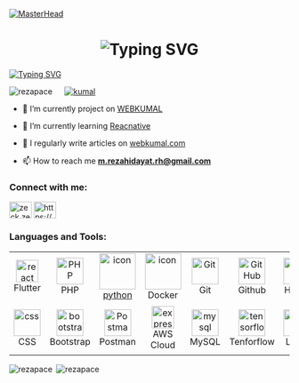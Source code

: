 [![MasterHead](https://1.bp.blogspot.com/-7A4WynwLsMw/XbBpCXG8fHI/AAAAAAAAMt4/uOa1bpLskYgrwGbllhSu2SDj_Mig8SXJQCLcBGAsYHQ/s1600/2000_600px.gif)](https://webkumal.com/)
<h1 align="center"><a align="center href="https://git.io/typing-svg"><img src="https://readme-typing-svg.demolab.com?font=Rubik+Glitch&size=30&pause=1000&color=E0B1F7&width=220&lines=Hi+%F0%9F%91%8B%2C+I'm+Reza" alt="Typing SVG" /></a></h1>
<a align="center" href="https://git.io/typing-svg"><img src="https://readme-typing-svg.demolab.com?font=Rubik+Microbe&size=30&pause=1000&color=E0B1F7&width=500&lines=studied+at+Gunadarma" alt="Typing SVG" /></a>


<img src="https://komarev.com/ghpvc/?username=rezapace&label=Profile%20views&color=0e75b6&style=flat" alt="rezapace" /> &emsp; [![kumal][kumal]][kumal]


[kumal]: https://custom-icon-badges.demolab.com/badge/kumal-.com-blue.svg?logo=kumal

- 🔭 I’m currently project on [WEBKUMAL](https://webkumal.com/)

- 🌱 I’m currently learning [Reacnative](https://reactnative.dev/)

- 📝 I regularly write articles on [webkumal.com](https://webkumal.com/)

- 📫 How to reach me **m.rezahidayat.rh@gmail.com**

<h3 align="left">Connect with me:</h3>
<p align="left">
<a href="https://twitter.com/zeck.zeck" target="blank"><img align="center" src="https://raw.githubusercontent.com/rahuldkjain/github-profile-readme-generator/master/src/images/icons/Social/twitter.svg" alt="zeck.zeck" height="30" width="40" /></a>
<a href="https://fb.com/https://www.facebook.com/zeck.zeck.56863" target="blank"><img align="center" src="https://raw.githubusercontent.com/rahuldkjain/github-profile-readme-generator/master/src/images/icons/Social/facebook.svg" alt="https://www.facebook.com/zeck.zeck.56863" height="30" width="40" /></a>
</p>
<h3 align="left">Languages and Tools:</h3>

<table align="center">

  <tr>
       <td align="center"  width="96">
      <a href="#flutter" target="_blank"> <img src="https://skillicons.dev/icons?i=flutter" alt="react" width="40" height="40"/> </a> 
      <br>Flutter
    </td>
     <td align="center" width="96">
      <a href="#php">
        <img src="https://i.ibb.co/LzmYpDX/146-1466902-php-logo-png-transparent-php-logo-png-png-removebg-preview.png" width="48" height="48" alt="PHP" />
      </a>
      <br>PHP
    </td>
    <td align="center" width="96">
      <a href="#macropower-tech">
        <img src="https://techstack-generator.vercel.app/python-icon.svg" alt="icon" width="65" height="65" />
  <br>python
      </a>
    <td align="center" width="96">
        <img src="https://techstack-generator.vercel.app/docker-icon.svg" alt="icon" width="65" height="65" />
      <br>Docker
    </td>
      <td align="center" width="96">
      <a href="#git" >
        <img src="https://upload.wikimedia.org/wikipedia/commons/thumb/3/3f/Git_icon.svg/1200px-Git_icon.svg.png" width="48" height="48" alt="Git" />
      </a>
      <br>Git
    </td>
      <td align="center" width="96">
        <img src="https://user-images.githubusercontent.com/25181517/192108374-8da61ba1-99ec-41d7-80b8-fb2f7c0a4948.png" width="48" height="48" alt="GitHub" />
      <br>Github
    </td>
      <td align="center"  width="96">
        <img src="https://skillicons.dev/icons?i=html" width="48" height="48" alt="HTML" />
      <br>HTML
    </td>
        <td align="center"  width="96">
     <a href="#Golang" target="_blank"> <img src="https://img.icons8.com/color/256/golang.png" alt="Golang" width="40" height="40"/> </a> 
      <br>Golang
    </td>
      </td>
        <td align="center"  width="96">
     <a href="#figma" target="_blank"> <img src="https://cdn.iconscout.com/icon/free/png-256/figma-2296071-1912030.png" alt="figma" width="40" height="40"/> </a> 
      <br>figma
    </td>
          <td align="center"  width="96">
      <a href="#bash">
        <img src="https://img.icons8.com/color/256/bash.png" width="48" height="48" alt="bash" />
      </a>
      <br>bash
    </td>
</tr>
<tr>
    <td align="center" width="96">
        <img src="https://skillicons.dev/icons?i=css" width="48" height="48" alt="css" />
      <br>CSS
    </td>
    <td align="center"  width="96">
        <img src="https://skillicons.dev/icons?i=bootstrap" width="48" height="48" alt="bootstrap" />
      <br>Bootstrap
    </td>
     <td align="center" width="96">
        <img src="https://user-images.githubusercontent.com/25181517/192109061-e138ca71-337c-4019-8d42-4792fdaa7128.png" width="48" height="48" alt="Postman" />
      <br>Postman
    </td>
    <td align="center" width="96">
      <a href="#aws" target="_blank"> <img src="https://techstack-generator.vercel.app/aws-icon.svg" alt="express" width="40" height="40"/> </a>
      <br>AWS Cloud
    </td>
    <td align="center" width="96">
        <img src="https://skillicons.dev/icons?i=mysql" width="48" height="48" alt="mysql" />
      <br>MySQL
    </td>
     <td align="center" width="96">
        <a href="#tensorflow">
            <img src="https://skillicons.dev/icons?i=tensorflow" width="48" height="48"
                alt="tensorflow" />
        </a>
        <br>Tenforflow
    </td>
       <td align="center" width="96">
      <a href="#linux" >
        <img src="https://cdn.iconscout.com/icon/free/png-256/linux-3628892-3030032.png" width="48" height="48" alt="linux" />
      </a>
      <br>Linux
    </td>
     <td align="center" width="96">
      <a href="#firebase">
        <img src="https://skillicons.dev/icons?i=firebase" width="48" height="48" alt="Firebase" />
      </a>
      <br>Firebase
    </td>
        <td align="center"  width="96">
      <a href="#vscode">
        <img src="https://upload.wikimedia.org/wikipedia/commons/9/9a/Visual_Studio_Code_1.35_icon.svg" width="48" height="48" alt="Jamstack" />
      </a>
      <br>VS Code
    </td>
  <td align="center"  width="96">
        <a href="#powershell">
        <img src="https://img.icons8.com/color/256/powershell.png" width="48" height="48" alt="powershell" />
      </a>
      <br>powershell
    </td>
</tr>
</table>

<div style="display: inline-block;">
  <img align="left" src="https://github-readme-stats.vercel.app/api?username=rezapace&show_icons=true&locale=en&theme=tokyonight" alt="rezapace" />
</div>
<div style="display: inline-block;">
  <img align="left" src="https://github-readme-streak-stats.herokuapp.com/?user=rezapace&theme=tokyonight" alt="rezapace" />
</div>



